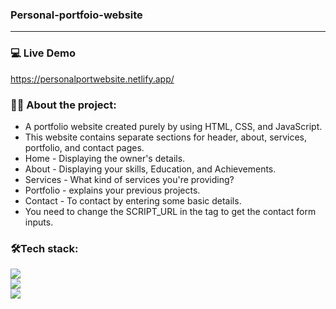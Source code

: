 ### Personal-portfoio-website

___

### 💻 Live Demo

https://personalportwebsite.netlify.app/

### 👨‍💻 About the project:

- A portfolio website created purely by using HTML, CSS, and JavaScript.
- This website contains separate sections for header, about, services, portfolio, and contact pages.
- Home - Displaying the owner's details.
- About - Displaying your skills, Education, and Achievements.
- Services - What kind of services you're providing?
- Portfolio - explains your previous projects.
- Contact - To contact by entering some basic details.
- You need to change the SCRIPT_URL in the </script > tag to get the contact form inputs.

### 🛠️Tech stack:

<div>
  <img src="https://img.shields.io/badge/HTML5-E34F26?style=for-the-badge&logo=html5&logoColor=white"><br>
  <img src="https://img.shields.io/badge/CSS3-1572B6?style=for-the-badge&logo=css3&logoColor=white"><br>
  <img src="https://img.shields.io/badge/JavaScript-323330?style=for-the-badge&logo=javascript&logoColor=F7DF1E">
</div>
